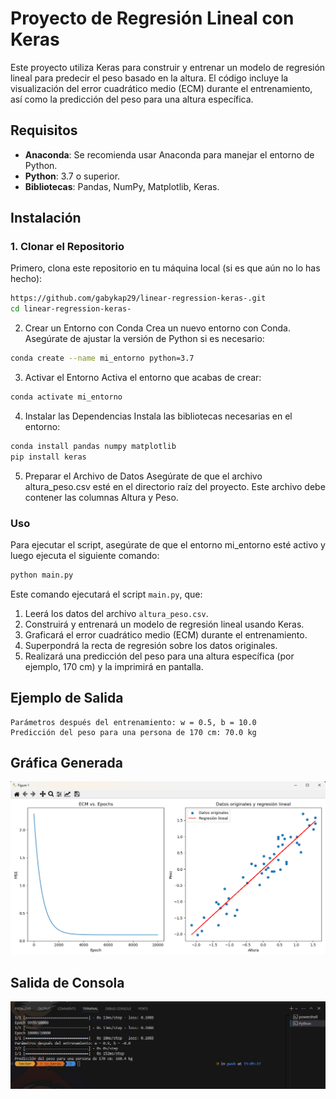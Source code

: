# Proyecto de Regresión Lineal con Keras

Este proyecto utiliza Keras para construir y entrenar un modelo de regresión lineal para predecir el peso basado en la altura. El código incluye la visualización del error cuadrático medio (ECM) durante el entrenamiento, así como la predicción del peso para una altura específica.

## Requisitos

- **Anaconda**: Se recomienda usar Anaconda para manejar el entorno de Python.
- **Python**: 3.7 o superior.
- **Bibliotecas**: Pandas, NumPy, Matplotlib, Keras.

## Instalación

### 1. Clonar el Repositorio

Primero, clona este repositorio en tu máquina local (si es que aún no lo has hecho):

```bash
https://github.com/gabykap29/linear-regression-keras-.git
cd linear-regression-keras-
```

2. Crear un Entorno con Conda
Crea un nuevo entorno con Conda. Asegúrate de ajustar la versión de Python si es necesario:

```bash
conda create --name mi_entorno python=3.7
```
3. Activar el Entorno
Activa el entorno que acabas de crear:
```bash
conda activate mi_entorno
```
4. Instalar las Dependencias
Instala las bibliotecas necesarias en el entorno:

```bash
conda install pandas numpy matplotlib
pip install keras
```
5. Preparar el Archivo de Datos
Asegúrate de que el archivo altura_peso.csv esté en el directorio raíz del proyecto. Este archivo debe contener las columnas Altura y Peso.

### Uso
Para ejecutar el script, asegúrate de que el entorno mi_entorno esté activo y luego ejecuta el siguiente comando:

```bash
python main.py
```

Este comando ejecutará el script `main.py`, que:

1. Leerá los datos del archivo `altura_peso.csv`.
2. Construirá y entrenará un modelo de regresión lineal usando Keras.
3. Graficará el error cuadrático medio (ECM) durante el entrenamiento.
4. Superpondrá la recta de regresión sobre los datos originales.
5. Realizará una predicción del peso para una altura específica (por ejemplo, 170 cm) y la imprimirá en pantalla.

## Ejemplo de Salida

```less
Parámetros después del entrenamiento: w = 0.5, b = 10.0
Predicción del peso para una persona de 170 cm: 70.0 kg
```
## Gráfica Generada

![Gráfica de ECM vs. Épocas](/results/con_la_division.png)

## Salida de Consola

![Resultado de la Consola](/results/prediccion_del_modelo.png)
